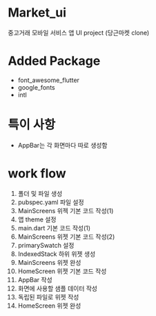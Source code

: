 # Market_ui
중고거래 모바일 서비스 앱 UI project (당근마켓 clone)

# Added Package
* font_awesome_flutter
* google_fonts
* intl

# 특이 사항
* AppBar는 각 화면마다 따로 생성함

# work flow
1. 폴더 및 파일 생성
2. pubspec.yaml 파일 설정
3. MainScreens 위젝 기본 코드 작성(1)
4. 앱 theme 설정
5. main.dart 기본 코드 작성(1)
6. MainScreens 위젯 기본 코드 작성(2)
7. primarySwatch 설정
8. IndexedStack 하위 위젯 생성
9. MainScreens 위젯 완성
10. HomeScreen 위젯 기본 코드 작성
11. AppBar 작성
12. 화면에 사용할 샘플 데이터 작성
13. 독립된 파일로 위젯 작성
14. HomeScreen 위젯 완성

